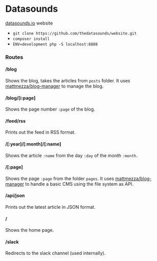 # Datasounds

[datasounds.io](datasounds.io) website

- `git clone https://github.com/thedatasounds/website.git`
- `composer install`
- `ENV=development php -S localhost:8888`


### Routes

#### /blog

Shows the blog, takes the articles from `posts` folder. It uses [mattmezza/blog-manager](https://github.com/mattmezza/blog-manager) to manage the blog.

#### /blog/[i:page]

Shows the page number `:page` of the blog.

#### /feed/rss

Prints out the feed in RSS format.

#### /[:year]/[:month]/[:name]

Shows the article `:name` from the day `:day` of the month `:month`.

#### /[:page]

Shows the page `:page` from the folder `pages`. It uses [mattmezza/blog-manager](https://github.com/mattmezza/blog-manager) to handle a basic CMS using the file system as API.

#### /api/json

Prints out the latest article in JSON format.

#### /

Shows the home page.

#### /slack

Redirects to the slack channel (used internally).